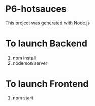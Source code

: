 # P6-hotsauces
This project was generated with Node.js

# To launch Backend
1. npm install
2. nodemon server

# To launch Frontend

1. npm start

